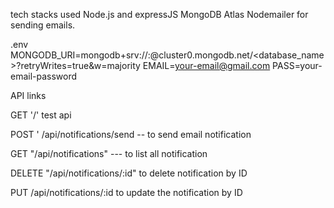 tech stacks used
Node.js and expressJS
MongoDB Atlas
Nodemailer for sending emails.

.env
MONGODB_URI=mongodb+srv://<username>:<password>@cluster0.mongodb.net/<database_name>?retryWrites=true&w=majority
EMAIL=your-email@gmail.com
PASS=your-email-password



API links

GET '/' test api

POST ' /api/notifications/send -- to send email notification

GET "/api/notifications" --- to  list all notification

DELETE "/api/notifications/:id" to delete notification by ID

PUT /api/notifications/:id to update the notification by ID
